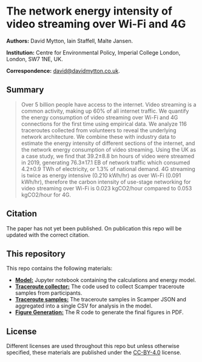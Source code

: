 # The network energy intensity of video streaming over Wi-Fi and 4G

**Authors:** David Mytton, Iain Staffell, Malte Jansen.

**Institution:** Centre for Environmental Policy, Imperial College London,
London, SW7 1NE, UK.

**Correspondence:** <david@davidmytton.co.uk>.

## Summary

> Over 5 billion people have access to the internet. Video streaming is a common activity, making up 60% of all internet traffic. We quantify the energy consumption of video streaming over Wi-Fi and 4G connections for the first time using empirical data. We analyze 116 traceroutes collected from volunteers to reveal the underlying network architecture. We combine these with industry data to estimate the energy intensity of different sections of the internet, and the network energy consumption of video streaming. Using the UK as a case study, we find that 39.2±8.8 bn hours of video were streamed in 2019, generating 76.3±17.1 EB of network traffic which consumed 4.2±0.9 TWh of electricity, or 1.3% of national demand. 4G streaming is twice as energy intensive (0.210 kWh/hr) as over Wi-Fi (0.091 kWh/hr), therefore the carbon intensity of use-stage networking for video streaming over Wi-Fi is 0.023 kgCO2/hour compared to 0.053 kgCO2/hour for 4G.

## Citation

The paper has not yet been published. On publication this repo will be updated
with the correct citation.

## This repository

This repo contains the following materials:

* [**Model:**](/model/) Jupyter notebook containing the calculations and energy
  model.
* [**Traceroute collector:**](/traceroute-collector/) The code used to collect
  Scamper traceroute samples from participants.
* [**Traceroute samples:**](/traceroute-samples/) The traceroute samples in
  Scamper JSON and aggregated into a single CSV for analysis in the model.
* [**Figure Generation:**](visualise-figures.r) The R code to generate the final 
  figures in PDF.

## License

Different licenses are used throughout this repo but unless otherwise
specified, these materials are published under the
[CC-BY-4.0](https://creativecommons.org/licenses/by/4.0/) license.
